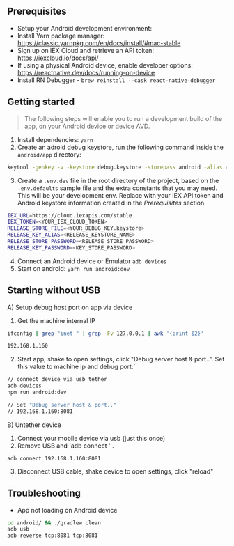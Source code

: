 
## Prerequisites

- Setup your Android development environment:
- Install Yarn package manager: https://classic.yarnpkg.com/en/docs/install/#mac-stable
- Sign up on IEX Cloud and retrieve an API token: https://iexcloud.io/docs/api/
- If using a physical Android device, enable developer options: https://reactnative.dev/docs/running-on-device
- Install RN Debugger - `brew reinstall --cask react-native-debugger
`


## Getting started

> The following steps will enable you to run a development build of the app, on your Android device or device AVD.

1. Install dependencies: `yarn`
2. Create an adroid debug keystore, run the following command inside the `android/app` directory:

```Bash
keytool -genkey -v -keystore debug.keystore -storepass android -alias androiddebugkey -keypass android -keyalg RSA -keysize 2048 -validity 10000
```

3. Create a `.env.dev` file in the root directory of the project, based on the `.env.defaults` sample file and the extra constants that you may need. This will be your development env. Replace with your IEX API token and Android keystore information created in the _Prerequisites_ section.

```Bash
IEX_URL=https://cloud.iexapis.com/stable
IEX_TOKEN=<YOUR_IEX_CLOUD_TOKEN>
RELEASE_STORE_FILE=<YOUR_DEBUG_KEY.keystore>
RELEASE_KEY_ALIAS=<RELEASE_KEYSTORE_NAME>
RELEASE_STORE_PASSWORD=<RELEASE_STORE_PASSWORD>
RELEASE_KEY_PASSWORD=<KEY_STORE_PASSWORD>
```
4. Connect an Android device or Emulator `adb devices`
5. Start on android: `yarn run android:dev`



## Starting without USB

A) Setup debug host port on app via device

1. Get the machine internal IP

```Bash
ifconfig | grep "inet " | grep -Fv 127.0.0.1 | awk '{print $2}'

192.168.1.160
```

2. Start app, shake to open settings, click "Debug server host & port..". Set this value
   to machine ip and debug port:`

```Bash
// connect device via usb tether
adb devices
npm run android:dev

// Set "Debug server host & port.."
// 192.168.1.160:8081

```

B) Untether device

1. Connect your mobile device via usb (just this once)
2. Remove USB and 'adb connect <mobile device ip><above mentioned port number>' .

```
adb connect 192.168.1.160:8081
```

3. Disconnect USB cable, shake device to open settings, click "reload"



## Troubleshooting

- App not loading on Android device


```Bash
cd android/ && ./gradlew clean
adb usb
adb reverse tcp:8081 tcp:8081
```